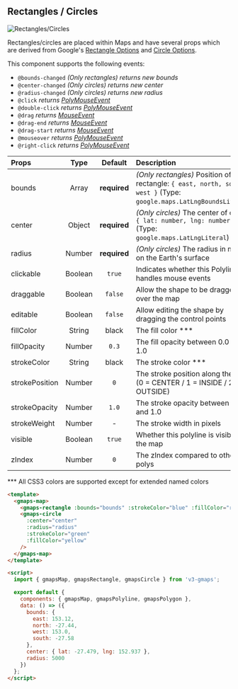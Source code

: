 ## Rectangles / Circles

![Rectangles/Circles](../img/readme-shapes.png)

Rectangles/circles are placed within Maps and have several props which are derived from Google's [Rectangle Options](https://developers.google.com/maps/documentation/javascript/reference/polygon#RectangleOptions) and [Circle Options](https://developers.google.com/maps/documentation/javascript/reference/polygon#CircleOptions).

This component supports the following events:

- `@bounds-changed` _(Only rectangles) returns new bounds_
- `@center-changed` _(Only circles) returns new center_
- `@radius-changed` _(Only circles) returns new radius_
- `@click` _returns [PolyMouseEvent](https://developers.google.com/maps/documentation/javascript/reference/polygon#PolyMouseEvent)_
- `@double-click` _returns [PolyMouseEvent](https://developers.google.com/maps/documentation/javascript/reference/polygon#PolyMouseEvent)_
- `@drag` _returns [MouseEvent](https://developers.google.com/maps/documentation/javascript/reference/map#MouseEvent)_
- `@drag-end` _returns [MouseEvent](https://developers.google.com/maps/documentation/javascript/reference/map#MouseEvent)_
- `@drag-start` _returns [MouseEvent](https://developers.google.com/maps/documentation/javascript/reference/map#MouseEvent)_
- `@mouseover` _returns [PolyMouseEvent](https://developers.google.com/maps/documentation/javascript/reference/polygon#PolyMouseEvent)_
- `@right-click` _returns [PolyMouseEvent](https://developers.google.com/maps/documentation/javascript/reference/polygon#PolyMouseEvent)_

| Props          |  Type   |   Default    | Description                                                                                                         |
| :------------- | :-----: | :----------: | :------------------------------------------------------------------------------------------------------------------ |
| bounds         |  Array  | **required** | _(Only rectangles)_ Position of rectangle: `{ east, north, south, west }` (Type: `google.maps.LatLngBoundsLiteral`) |
| center         | Object  | **required** | _(Only circles)_ The center of circle: `{ lat: number, lng: number }` (Type: `google.maps.LatLngLiteral`)           |
| radius         | Number  | **required** | _(Only circles)_ The radius in meters on the Earth's surface                                                        |
| clickable      | Boolean |    `true`    | Indicates whether this Polyline handles mouse events                                                                |
| draggable      | Boolean |   `false`    | Allow the shape to be dragged over the map                                                                          |
| editable       | Boolean |   `false`    | Allow editing the shape by dragging the control points                                                              |
| fillColor      | String  |    black     | The fill color \*\*\*                                                                                               |
| fillOpacity    | Number  |    `0.3`     | The fill opacity between 0.0 and 1.0                                                                                |
| strokeColor    | String  |    black     | The stroke color \*\*\*                                                                                             |
| strokePosition | Number  |     `0`      | The stroke position along the path (0 = CENTER / 1 = INSIDE / 2 = OUTSIDE)                                          |
| strokeOpacity  | Number  |    `1.0`     | The stroke opacity between 0.0 and 1.0                                                                              |
| strokeWeight   | Number  |      -       | The stroke width in pixels                                                                                          |
| visible        | Boolean |    `true`    | Whether this polyline is visible on the map                                                                         |
| zIndex         | Number  |     `0`      | The zIndex compared to other polys                                                                                  |

\*\*\* All CSS3 colors are supported except for extended named colors

```html
<template>
  <gmaps-map>
    <gmaps-rectangle :bounds="bounds" :strokeColor="blue" :fillColor="red" />
    <gmaps-circle
      :center="center"
      :radius="radius"
      :strokeColor="green"
      :fillColor="yellow"
    />
  </gmaps-map>
</template>

<script>
  import { gmapsMap, gmapsRectangle, gmapsCircle } from 'v3-gmaps';

  export default {
    components: { gmapsMap, gmapsPolyline, gmapsPolygon },
    data: () => ({
      bounds: {
        east: 153.12,
        north: -27.44,
        west: 153.0,
        south: -27.58
      },
      center: { lat: -27.479, lng: 152.937 },
      radius: 5000
    })
  };
</script>
```
